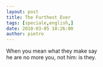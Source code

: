 ```yaml
---
layout: post
title: The Furthest Ever
tags: [speciale,english,]
date: 2010-03-05 10:26:00
author: pietro
---
```

When you mean what they make say<br/>he are no more you, not him: is they.
